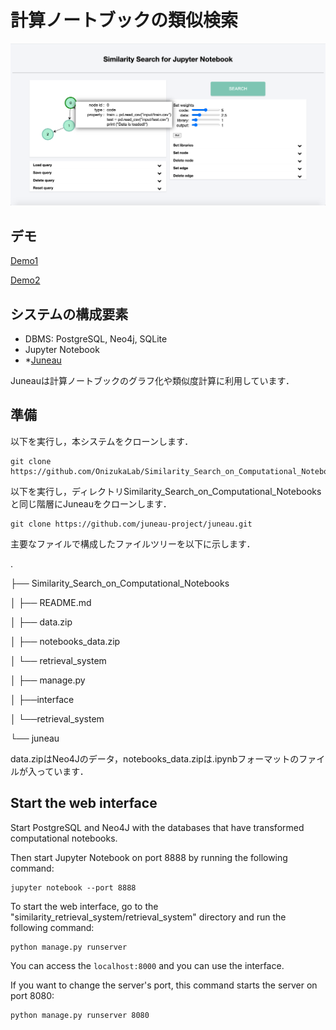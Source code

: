 # 計算ノートブックの類似検索

![the interface](retrieval_system/images/screenshot1.png "screenshot1")


## デモ

[Demo1](https://drive.google.com/file/d/1x1yiM8xQkwlJtQmQPgIOiSyN2d3QoUBu/view?usp=sharing)

[Demo2](https://drive.google.com/file/d/19CfahRTEwlbaOSZQLLfiALocrVQ3SNkH/view?usp=sharing)



## システムの構成要素

* DBMS: PostgreSQL, Neo4j, SQLite
* Jupyter Notebook
* *[Juneau](https://github.com/juneau-project/juneau.git)

Juneauは計算ノートブックのグラフ化や類似度計算に利用しています．

## 準備

以下を実行し，本システムをクローンします．

```
git clone https://github.com/OnizukaLab/Similarity_Search_on_Computational_Notebooks.git
```

以下を実行し，ディレクトリSimilarity_Search_on_Computational_Notebooksと同じ階層にJuneauをクローンします．

```
git clone https://github.com/juneau-project/juneau.git
```

主要なファイルで構成したファイルツリーを以下に示します．

.

├── Similarity_Search_on_Computational_Notebooks

│   ├── README.md

│   ├── data.zip

│   ├── notebooks_data.zip

│   └── retrieval_system

│       ├── manage.py

│       ├──interface

│       └──retrieval_system

└── juneau


data.zipはNeo4Jのデータ，notebooks_data.zipは.ipynbフォーマットのファイルが入っています．




## Start the web interface

Start PostgreSQL and Neo4J with the databases that have transformed computational notebooks.

Then start Jupyter Notebook on port 8888 by running the following command:

```
jupyter notebook --port 8888
```


To start the web interface, go to the "similarity_retrieval_system/retrieval_system" directory and run the following command:

```
python manage.py runserver
```

You can access the `localhost:8000` and you can use the interface.

If you want to change the server's port, this command starts the server on port 8080:
```
python manage.py runserver 8080
```
